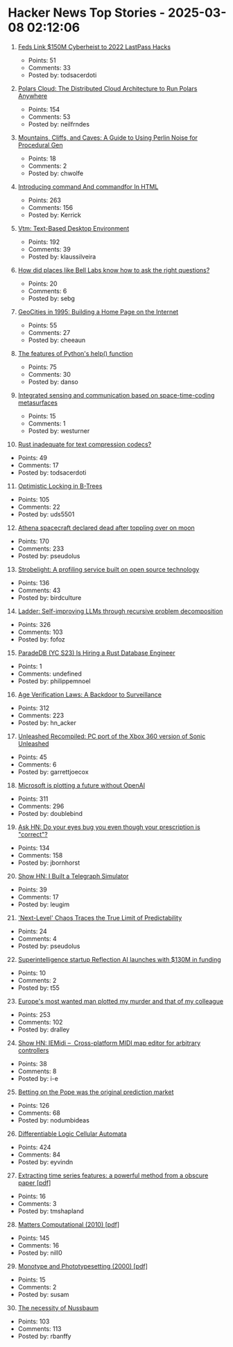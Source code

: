 # Hacker News Top Stories - 2025-03-08 02:12:06

1. [Feds Link $150M Cyberheist to 2022 LastPass Hacks](https://krebsonsecurity.com/2025/03/feds-link-150m-cyberheist-to-2022-lastpass-hacks/)
   - Points: 51
   - Comments: 33
   - Posted by: todsacerdoti

2. [Polars Cloud: The Distributed Cloud Architecture to Run Polars Anywhere](https://pola.rs/posts/polars-cloud-what-we-are-building/)
   - Points: 154
   - Comments: 53
   - Posted by: neilfrndes

3. [Mountains, Cliffs, and Caves: A Guide to Using Perlin Noise for Procedural Gen](https://jdhwilkins.com/mountains-cliffs-and-caves-a-comprehensive-guide-to-using-perlin-noise-for-procedural-generation/)
   - Points: 18
   - Comments: 2
   - Posted by: chwolfe

4. [Introducing command And commandfor In HTML](https://developer.chrome.com/blog/command-and-commandfor)
   - Points: 263
   - Comments: 156
   - Posted by: Kerrick

5. [Vtm: Text-Based Desktop Environment](https://github.com/directvt/vtm)
   - Points: 192
   - Comments: 39
   - Posted by: klaussilveira

6. [How did places like Bell Labs know how to ask the right questions?](https://www.freaktakes.com/p/how-did-places-like-bell-labs-know)
   - Points: 20
   - Comments: 6
   - Posted by: sebg

7. [GeoCities in 1995: Building a Home Page on the Internet](https://cybercultural.com/p/geocities-1995/)
   - Points: 55
   - Comments: 27
   - Posted by: cheeaun

8. [The features of Python's help() function](https://www.pythonmorsels.com/help-features/)
   - Points: 75
   - Comments: 30
   - Posted by: danso

9. [Integrated sensing and communication based on space-time-coding metasurfaces](https://www.nature.com/articles/s41467-025-57137-6)
   - Points: 15
   - Comments: 1
   - Posted by: westurner

10. [Rust inadequate for text compression codecs?](https://palaiologos.rocks/posts/rust-codecs/)
   - Points: 49
   - Comments: 17
   - Posted by: todsacerdoti

11. [Optimistic Locking in B-Trees](https://cedardb.com/blog/optimistic_btrees/)
   - Points: 105
   - Comments: 22
   - Posted by: uds5501

12. [Athena spacecraft declared dead after toppling over on moon](https://www.theguardian.com/science/2025/mar/07/athena-spacecraft-mission-dead)
   - Points: 170
   - Comments: 233
   - Posted by: pseudolus

13. [Strobelight: A profiling service built on open source technology](https://engineering.fb.com/2025/01/21/production-engineering/strobelight-a-profiling-service-built-on-open-source-technology/)
   - Points: 136
   - Comments: 43
   - Posted by: birdculture

14. [Ladder: Self-improving LLMs through recursive problem decomposition](https://arxiv.org/abs/2503.00735)
   - Points: 326
   - Comments: 103
   - Posted by: fofoz

15. [ParadeDB (YC S23) Is Hiring a Rust Database Engineer](https://paradedb.notion.site/ParadeDB-Job-Board-50b45af7a2834e22958b171ffa008e00)
   - Points: 1
   - Comments: undefined
   - Posted by: philippemnoel

16. [Age Verification Laws: A Backdoor to Surveillance](https://www.eff.org/deeplinks/2025/03/first-porn-now-skin-cream-age-verification-bills-are-out-control)
   - Points: 312
   - Comments: 223
   - Posted by: hn_acker

17. [Unleashed Recompiled: PC port of the Xbox 360 version of Sonic Unleashed](https://github.com/hedge-dev/UnleashedRecomp)
   - Points: 45
   - Comments: 6
   - Posted by: garrettjoecox

18. [Microsoft is plotting a future without OpenAI](https://techstartups.com/2025/03/07/microsoft-is-plotting-a-future-without-openai/)
   - Points: 311
   - Comments: 296
   - Posted by: doublebind

19. [Ask HN: Do your eyes bug you even though your prescription is "correct"?](undefined)
   - Points: 134
   - Comments: 158
   - Posted by: jbornhorst

20. [Show HN: I Built a Telegraph Simulator](https://telegraph.13ug1mb.com)
   - Points: 39
   - Comments: 17
   - Posted by: leugim

21. ['Next-Level' Chaos Traces the True Limit of Predictability](https://www.quantamagazine.org/next-level-chaos-traces-the-true-limit-of-predictability-20250307/)
   - Points: 24
   - Comments: 4
   - Posted by: pseudolus

22. [Superintelligence startup Reflection AI launches with $130M in funding](https://siliconangle.com/2025/03/07/superintelligence-startup-reflection-ai-launches-130m-funding/)
   - Points: 10
   - Comments: 2
   - Posted by: t55

23. [Europe's most wanted man plotted my murder and that of my colleague](https://theins.press/en/inv/279034)
   - Points: 253
   - Comments: 102
   - Posted by: dralley

24. [Show HN: IEMidi –  Cross-platform MIDI map editor for arbitrary controllers](https://github.com/Interactive-Echoes/IEMidi)
   - Points: 38
   - Comments: 8
   - Posted by: i-e

25. [Betting on the Pope was the original prediction market](https://nodumbideas.com/p/betting-on-the-pope-was-the-original)
   - Points: 126
   - Comments: 68
   - Posted by: nodumbideas

26. [Differentiable Logic Cellular Automata](https://google-research.github.io/self-organising-systems/difflogic-ca/?hn)
   - Points: 424
   - Comments: 84
   - Posted by: eyvindn

27. [Extracting time series features: a powerful method from a obscure paper [pdf]](https://rcin.org.pl/ippt/Content/117114/PDF/WA727_91599_P.262b-Van-Atta-Effect.pdf)
   - Points: 16
   - Comments: 3
   - Posted by: tmshapland

28. [Matters Computational (2010) [pdf]](https://www.jjj.de/fxt/fxtbook.pdf)
   - Points: 145
   - Comments: 16
   - Posted by: nill0

29. [Monotype and Phototypesetting (2000) [pdf]](https://web.archive.org/web/20040305094501/http://www.letterpress.ch/APINET/IMMPDF/MONOPHOTO/PHS_journal.pdf)
   - Points: 15
   - Comments: 2
   - Posted by: susam

30. [The necessity of Nussbaum](https://aeon.co/essays/why-reading-martha-c-nussbaums-philosophy-is-pure-pleasure)
   - Points: 103
   - Comments: 113
   - Posted by: rbanffy

